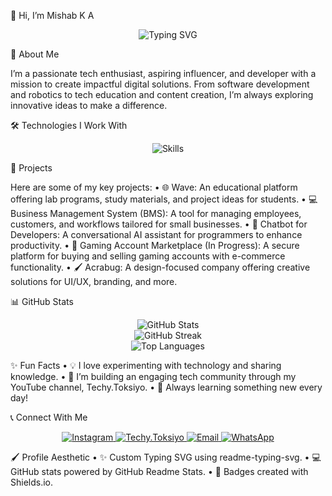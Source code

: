 👋 Hi, I’m Mishab K A

<div align="center">
  <img src="https://readme-typing-svg.herokuapp.com?font=Fira+Code&size=24&duration=4000&pause=1000&color=3498db&center=true&vCenter=true&width=500&lines=Tech+Enthusiast+%7C+Developer+%7C+Creator;Building+Innovative+Solutions;Empowering+Through+Technology;Welcome+to+My+GitHub+Profile!" alt="Typing SVG" />
</div>  


🌟 About Me

I’m a passionate tech enthusiast, aspiring influencer, and developer with a mission to create impactful digital solutions. From software development and robotics to tech education and content creation, I’m always exploring innovative ideas to make a difference.

🛠️ Technologies I Work With

<div align="center">
  <img src="https://skillicons.dev/icons?i=typescript,javascript,react,nextjs,tailwindcss,python,html,css,vscode,github,linux" alt="Skills" />
</div>


🚀 Projects

Here are some of my key projects:
	•	🌐 Wave: An educational platform offering lab programs, study materials, and project ideas for students.
	•	💻 Business Management System (BMS): A tool for managing employees, customers, and workflows tailored for small businesses.
	•	🤖 Chatbot for Developers: A conversational AI assistant for programmers to enhance productivity.
	•	📱 Gaming Account Marketplace (In Progress): A secure platform for buying and selling gaming accounts with e-commerce functionality.
	•	🖌️ Acrabug: A design-focused company offering creative solutions for UI/UX, branding, and more.

📊 GitHub Stats

<div align="center">
  <img src="https://github-readme-stats.vercel.app/api?username=MishabKA&show_icons=true&theme=radical" alt="GitHub Stats" />
  <br />
  <img src="https://github-readme-streak-stats.herokuapp.com/?user=MishabKA&theme=radical" alt="GitHub Streak" />
  <br />
  <img src="https://github-readme-stats.vercel.app/api/top-langs/?username=MishabKA&layout=compact&theme=radical" alt="Top Languages" />
</div>


✨ Fun Facts
	•	💡 I love experimenting with technology and sharing knowledge.
	•	🎥 I’m building an engaging tech community through my YouTube channel, Techy.Toksiyo.
	•	🌱 Always learning something new every day!

📞 Connect With Me

<div align="center">
  <a href="https://instagram.com/mishab.ka">
    <img src="https://img.shields.io/badge/Instagram-%23E4405F.svg?style=for-the-badge&logo=instagram&logoColor=white" alt="Instagram" />
  </a>
  <a href="https://instagram.com/techy.toksiyo">
    <img src="https://img.shields.io/badge/Instagram-%23E4405F.svg?style=for-the-badge&logo=instagram&logoColor=white" alt="Techy.Toksiyo" />
  </a>
  <a href="mailto:mishabrock8@gmail.com">
    <img src="https://img.shields.io/badge/Email-D14836?style=for-the-badge&logo=gmail&logoColor=white" alt="Email" />
  </a>
  <a href="https://wa.me/9606393089">
    <img src="https://img.shields.io/badge/WhatsApp-25D366?style=for-the-badge&logo=whatsapp&logoColor=white" alt="WhatsApp" />
  </a>
</div>


🖌️ Profile Aesthetic
	•	✨ Custom Typing SVG using readme-typing-svg.
	•	💻 GitHub stats powered by GitHub Readme Stats.
	•	🚀 Badges created with Shields.io.
